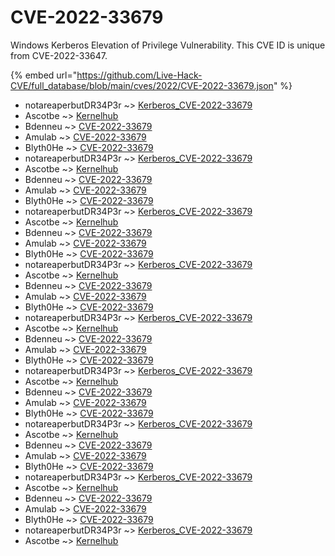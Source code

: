 # CVE-2022-33679

Windows Kerberos Elevation of Privilege Vulnerability. This CVE ID is unique from CVE-2022-33647.

{% embed url="https://github.com/Live-Hack-CVE/full_database/blob/main/cves/2022/CVE-2022-33679.json" %}


* notareaperbutDR34P3r ~> [Kerberos_CVE-2022-33679](https://www.alice-snow.ru/2022/database/cve-2022-33679/kerberos_cve-2022-33679-notareaperbutdr34p3r)
* Ascotbe ~> [Kernelhub](https://www.alice-snow.ru/2022/database/cve-2022-33679/kernelhub-ascotbe)
* Bdenneu ~> [CVE-2022-33679](https://www.alice-snow.ru/2022/database/cve-2022-33679/cve-2022-33679-bdenneu)
* Amulab ~> [CVE-2022-33679](https://www.alice-snow.ru/2022/database/cve-2022-33679/cve-2022-33679-amulab)
* Blyth0He ~> [CVE-2022-33679](https://www.alice-snow.ru/2022/database/cve-2022-33679/cve-2022-33679-blyth0he)
* notareaperbutDR34P3r ~> [Kerberos_CVE-2022-33679](https://www.alice-snow.ru/2022/database/cve-2022-33679/kerberos_cve-2022-33679-notareaperbutdr34p3r)
* Ascotbe ~> [Kernelhub](https://www.alice-snow.ru/2022/database/cve-2022-33679/kernelhub-ascotbe)
* Bdenneu ~> [CVE-2022-33679](https://www.alice-snow.ru/2022/database/cve-2022-33679/cve-2022-33679-bdenneu)
* Amulab ~> [CVE-2022-33679](https://www.alice-snow.ru/2022/database/cve-2022-33679/cve-2022-33679-amulab)
* Blyth0He ~> [CVE-2022-33679](https://www.alice-snow.ru/2022/database/cve-2022-33679/cve-2022-33679-blyth0he)
* notareaperbutDR34P3r ~> [Kerberos_CVE-2022-33679](https://www.alice-snow.ru/2022/database/cve-2022-33679/kerberos_cve-2022-33679-notareaperbutdr34p3r)
* Ascotbe ~> [Kernelhub](https://www.alice-snow.ru/2022/database/cve-2022-33679/kernelhub-ascotbe)
* Bdenneu ~> [CVE-2022-33679](https://www.alice-snow.ru/2022/database/cve-2022-33679/cve-2022-33679-bdenneu)
* Amulab ~> [CVE-2022-33679](https://www.alice-snow.ru/2022/database/cve-2022-33679/cve-2022-33679-amulab)
* Blyth0He ~> [CVE-2022-33679](https://www.alice-snow.ru/2022/database/cve-2022-33679/cve-2022-33679-blyth0he)
* notareaperbutDR34P3r ~> [Kerberos_CVE-2022-33679](https://www.alice-snow.ru/2022/database/cve-2022-33679/kerberos_cve-2022-33679-notareaperbutdr34p3r)
* Ascotbe ~> [Kernelhub](https://www.alice-snow.ru/2022/database/cve-2022-33679/kernelhub-ascotbe)
* Bdenneu ~> [CVE-2022-33679](https://www.alice-snow.ru/2022/database/cve-2022-33679/cve-2022-33679-bdenneu)
* Amulab ~> [CVE-2022-33679](https://www.alice-snow.ru/2022/database/cve-2022-33679/cve-2022-33679-amulab)
* Blyth0He ~> [CVE-2022-33679](https://www.alice-snow.ru/2022/database/cve-2022-33679/cve-2022-33679-blyth0he)
* notareaperbutDR34P3r ~> [Kerberos_CVE-2022-33679](https://www.alice-snow.ru/2022/database/cve-2022-33679/kerberos_cve-2022-33679-notareaperbutdr34p3r)
* Ascotbe ~> [Kernelhub](https://www.alice-snow.ru/2022/database/cve-2022-33679/kernelhub-ascotbe)
* Bdenneu ~> [CVE-2022-33679](https://www.alice-snow.ru/2022/database/cve-2022-33679/cve-2022-33679-bdenneu)
* Amulab ~> [CVE-2022-33679](https://www.alice-snow.ru/2022/database/cve-2022-33679/cve-2022-33679-amulab)
* Blyth0He ~> [CVE-2022-33679](https://www.alice-snow.ru/2022/database/cve-2022-33679/cve-2022-33679-blyth0he)
* notareaperbutDR34P3r ~> [Kerberos_CVE-2022-33679](https://www.alice-snow.ru/2022/database/cve-2022-33679/kerberos_cve-2022-33679-notareaperbutdr34p3r)
* Ascotbe ~> [Kernelhub](https://www.alice-snow.ru/2022/database/cve-2022-33679/kernelhub-ascotbe)
* Bdenneu ~> [CVE-2022-33679](https://www.alice-snow.ru/2022/database/cve-2022-33679/cve-2022-33679-bdenneu)
* Amulab ~> [CVE-2022-33679](https://www.alice-snow.ru/2022/database/cve-2022-33679/cve-2022-33679-amulab)
* Blyth0He ~> [CVE-2022-33679](https://www.alice-snow.ru/2022/database/cve-2022-33679/cve-2022-33679-blyth0he)
* notareaperbutDR34P3r ~> [Kerberos_CVE-2022-33679](https://www.alice-snow.ru/2022/database/cve-2022-33679/kerberos_cve-2022-33679-notareaperbutdr34p3r)
* Ascotbe ~> [Kernelhub](https://www.alice-snow.ru/2022/database/cve-2022-33679/kernelhub-ascotbe)
* Bdenneu ~> [CVE-2022-33679](https://www.alice-snow.ru/2022/database/cve-2022-33679/cve-2022-33679-bdenneu)
* Amulab ~> [CVE-2022-33679](https://www.alice-snow.ru/2022/database/cve-2022-33679/cve-2022-33679-amulab)
* Blyth0He ~> [CVE-2022-33679](https://www.alice-snow.ru/2022/database/cve-2022-33679/cve-2022-33679-blyth0he)
* notareaperbutDR34P3r ~> [Kerberos_CVE-2022-33679](https://www.alice-snow.ru/2022/database/cve-2022-33679/kerberos_cve-2022-33679-notareaperbutdr34p3r)
* Ascotbe ~> [Kernelhub](https://www.alice-snow.ru/2022/database/cve-2022-33679/kernelhub-ascotbe)
* Bdenneu ~> [CVE-2022-33679](https://www.alice-snow.ru/2022/database/cve-2022-33679/cve-2022-33679-bdenneu)
* Amulab ~> [CVE-2022-33679](https://www.alice-snow.ru/2022/database/cve-2022-33679/cve-2022-33679-amulab)
* Blyth0He ~> [CVE-2022-33679](https://www.alice-snow.ru/2022/database/cve-2022-33679/cve-2022-33679-blyth0he)
* notareaperbutDR34P3r ~> [Kerberos_CVE-2022-33679](https://www.alice-snow.ru/2022/database/cve-2022-33679/kerberos_cve-2022-33679-notareaperbutdr34p3r)
* Ascotbe ~> [Kernelhub](https://www.alice-snow.ru/2022/database/cve-2022-33679/kernelhub-ascotbe)